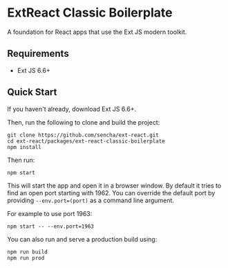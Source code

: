 # ExtReact Classic Boilerplate

A foundation for React apps that use the Ext JS modern toolkit.

## Requirements

* Ext JS 6.6+

## Quick Start

If you haven't already, download Ext JS 6.6+.

Then, run the following to clone and build the project:

    git clone https://github.com/sencha/ext-react.git
    cd ext-react/packages/ext-react-classic-boilerplate
    npm install

Then run:

    npm start

This will start the app and open it in a browser window.  By default it tries to find
an open port starting with 1962.  You can override the default port by providing `--env.port=(port)` 
as a command line argument.

For example to use port 1963:

    npm start -- --env.port=1963

You can also run and serve a production build using:

    npm run build
    npm run prod

